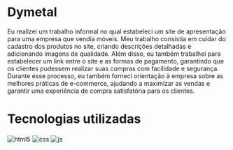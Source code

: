 # Dymetal

Eu realizei um trabalho informal no qual estabeleci um site de apresentação para uma empresa que vendia móveis. 
Meu trabalho consistia em cuidar do cadastro dos produtos no site, criando descrições detalhadas e adicionando imagens de qualidade. 
Além disso, eu também trabalhei para estabelecer um link entre o site e as formas de pagamento, garantindo que os clientes pudessem realizar 
suas compras com facilidade e segurança. Durante esse processo, eu também forneci orientação à empresa 
sobre as melhores práticas de e-commerce, ajudando a maximizar as vendas e garantir uma experiência de compra satisfatória para os clientes.

# Tecnologias utilizadas

<div style="display: inline_block">
  <img align="center" alt="html5" src="https://img.shields.io/badge/HTML5-E34F26?style=for-the-badge&logo=html5&logoColor=white" />
  <img align="center" alt="css" src="https://img.shields.io/badge/CSS3-1572B6?style=for-the-badge&logo=css3&logoColor=white" />
  <img align="center" alt="js" src="https://img.shields.io/badge/JavaScript-F7DF1E?style=for-the-badge&logo=javascript&logoColor=black" />
</div><br/>
